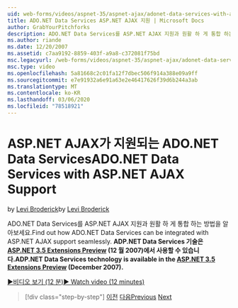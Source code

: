 ```yaml
---
uid: web-forms/videos/aspnet-35/aspnet-ajax/adonet-data-services-with-aspnet-ajax-support
title: ADO.NET Data Services ASP.NET AJAX 지원 | Microsoft Docs
author: GrabYourPitchforks
description: ADO.NET Data Services를 ASP.NET AJAX 지원과 원활 하 게 통합 하는 방법을 알아보세요. ADP.NET Data Services 기술은 ASP.NET 3.5 E에서 제공 됩니다.
ms.author: riande
ms.date: 12/20/2007
ms.assetid: c7aa9192-8859-403f-a9a8-c372081f75bd
msc.legacyurl: /web-forms/videos/aspnet-35/aspnet-ajax/adonet-data-services-with-aspnet-ajax-support
msc.type: video
ms.openlocfilehash: 5a81668c2c01fa12f7dbec506f914a388e09a9ff
ms.sourcegitcommit: e7e91932a6e91a63e2e46417626f39d6b244a3ab
ms.translationtype: MT
ms.contentlocale: ko-KR
ms.lasthandoff: 03/06/2020
ms.locfileid: "78518921"
---
```

# <a name="adonet-data-services-with-aspnet-ajax-support"></a><span data-ttu-id="b8afa-104">ASP.NET AJAX가 지원되는 ADO.NET Data Services</span><span class="sxs-lookup"><span data-stu-id="b8afa-104">ADO.NET Data Services with ASP.NET AJAX Support</span></span>

<span data-ttu-id="b8afa-105">by [Levi Broderick](https://github.com/GrabYourPitchforks)</span><span class="sxs-lookup"><span data-stu-id="b8afa-105">by [Levi Broderick](https://github.com/GrabYourPitchforks)</span></span>

<span data-ttu-id="b8afa-106">ADO.NET Data Services를 ASP.NET AJAX 지원과 원활 하 게 통합 하는 방법을 알아보세요.</span><span class="sxs-lookup"><span data-stu-id="b8afa-106">Find out how ADO.NET Data Services can be integrated with ASP.NET AJAX support seamlessly.</span></span> <span data-ttu-id="b8afa-107">**ADP.NET Data Services 기술은 [ASP.NET 3.5 Extensions Preview](https://www.asp.net/downloads/35-sp1#find) (12 월 2007)에서 사용할 수 있습니다.**</span><span class="sxs-lookup"><span data-stu-id="b8afa-107">**ADP.NET Data Services technology is available in the [ASP.NET 3.5 Extensions Preview](https://www.asp.net/downloads/35-sp1#find) (December 2007).**</span></span>

[<span data-ttu-id="b8afa-108">&#9654;비디오 보기 (12 분)</span><span class="sxs-lookup"><span data-stu-id="b8afa-108">&#9654; Watch video (12 minutes)</span></span>](https://channel9.msdn.com/Blogs/ASP-NET-Site-Videos/adonet-data-services-with-aspnet-ajax-support)

> [!div class="step-by-step"]
> <span data-ttu-id="b8afa-109">[이전](aspnet-ajax-a-demonstration-of-aspnet-ajax.md)
> [다음](introduction-to-aspnet-ajax-history.md)</span><span class="sxs-lookup"><span data-stu-id="b8afa-109">[Previous](aspnet-ajax-a-demonstration-of-aspnet-ajax.md)
[Next](introduction-to-aspnet-ajax-history.md)</span></span>
